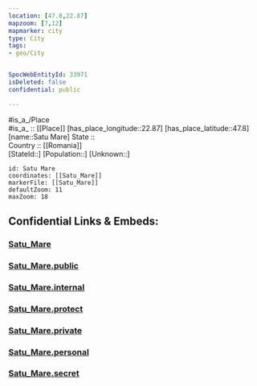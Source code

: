 ```yaml
---
location: [47.8,22.87] 
mapzoom: [7,12] 
mapmarker: city 
type: City
tags:
- geo/City


SpocWebEntityId: 33971
isDeleted: false
confidential: public

---
```

#is_a_/Place  
#is_a_ :: [[Place]] 
[has_place_longitude::22.87] 
[has_place_latitude::47.8] 
[name::Satu Mare] 
State ::  
Country :: [[Romania]]  
[StateId::] 
[Population::] 
[Unknown::] 


```leaflet
id: Satu Mare
coordinates: [[Satu_Mare]] 
markerFile: [[Satu_Mare]] 
defaultZoom: 11 
maxZoom: 18
```


## Confidential Links & Embeds: 

### [Satu_Mare](/_Standards/Earth/Continent/Europe/Europe~East/Romania/Regions~Romania/Romania~Nord-Vest/Satu_Mare/City/Satu_Mare.md) 

### [Satu_Mare.public](/_public/Earth/Continent/Europe/Europe~East/Romania/Regions~Romania/Romania~Nord-Vest/Satu_Mare/City/Satu_Mare.public.md) 

### [Satu_Mare.internal](/_internal/Earth/Continent/Europe/Europe~East/Romania/Regions~Romania/Romania~Nord-Vest/Satu_Mare/City/Satu_Mare.internal.md) 

### [Satu_Mare.protect](/_protect/Earth/Continent/Europe/Europe~East/Romania/Regions~Romania/Romania~Nord-Vest/Satu_Mare/City/Satu_Mare.protect.md) 

### [Satu_Mare.private](/_private/Earth/Continent/Europe/Europe~East/Romania/Regions~Romania/Romania~Nord-Vest/Satu_Mare/City/Satu_Mare.private.md) 

### [Satu_Mare.personal](/_personal/Earth/Continent/Europe/Europe~East/Romania/Regions~Romania/Romania~Nord-Vest/Satu_Mare/City/Satu_Mare.personal.md) 

### [Satu_Mare.secret](/_secret/Earth/Continent/Europe/Europe~East/Romania/Regions~Romania/Romania~Nord-Vest/Satu_Mare/City/Satu_Mare.secret.md)

